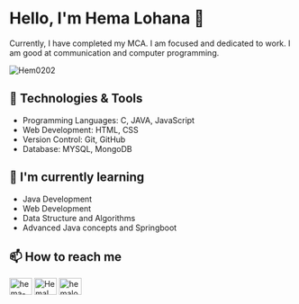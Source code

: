 
# Hello, I'm Hema Lohana 👋

 Currently, I have completed my MCA. I am focused and dedicated to work. I am good at communication and computer programming.

<p align="left"> <img src="https://komarev.com/ghpvc/?username=Hema0202&label=Profile%20views&color=0e75b6&style=flat" alt="Hem0202" /> </p>

## 🚀 Technologies & Tools

- Programming Languages: C, JAVA, JavaScript
- Web Development: HTML, CSS
- Version Control: Git, GitHub
- Database: MYSQL, MongoDB

## 🌱 I'm currently learning

- Java Development
- Web Development
- Data Structure and Algorithms
- Advanced Java concepts and Springboot

## 📫 How to reach me

<p align="left">
<a href="https://linkedin.com/in/hema-lohana-261209216" target="blank"><img align="center" src="https://raw.githubusercontent.com/rahuldkjain/github-profile-readme-generator/master/src/images/icons/Social/linked-in-alt.svg" alt="hema-lohana-261209216" height="30" width="40" /></a>
<a href="https://www.leetcode.com/HemaLohana" target="blank"><img align="center" src="https://raw.githubusercontent.com/rahuldkjain/github-profile-readme-generator/master/src/images/icons/Social/leet-code.svg" alt="HemaLohana" height="30" width="40" /></a>
<a href="https://auth.geeksforgeeks.org/user/hemalooymd/profile" target="blank"><img align="center" src="https://raw.githubusercontent.com/rahuldkjain/github-profile-readme-generator/master/src/images/icons/Social/geeks-for-geeks.svg" alt="hemalooymd/profile" height="30" width="40" /></a>
</p>




